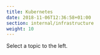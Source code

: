 ```yaml
---
title: Kubernetes
date: 2018-11-06T12:36:58+01:00
section: internal/infrastructure
weight: 10
---
```


Select a topic to the left.
